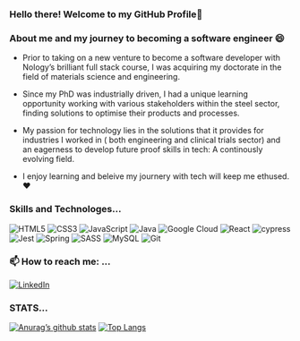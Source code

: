 ### Hello there! Welcome to my GitHub Profile👋

### About me and my journey to becoming a software engineer :smile:

- Prior to taking on a new venture to become a software developer with Nology’s brilliant full stack course, I  was  acquiring my doctorate in the field of materials science and engineering.   

- Since my PhD was industrially driven, I had a unique learning opportunity  working  with various stakeholders within the steel sector, finding solutions to optimise their products and processes.  

- My passion for technology lies in the solutions that it provides for industries I worked in ( both engineering and clinical trials sector) and an eagerness to develop future proof skills in tech: A continously evolving field.  

- I enjoy learning and beleive my journery with tech will keep me ethused. :heart:  


### Skills and Technologes... 

![HTML5](https://img.shields.io/badge/html5-%23E34F26.svg?style=for-the-badge&logo=html5&logoColor=white) ![CSS3](https://img.shields.io/badge/css3-%231572B6.svg?style=for-the-badge&logo=css3&logoColor=white) ![JavaScript](https://img.shields.io/badge/javascript-%23323330.svg?style=for-the-badge&logo=javascript&logoColor=%23F7DF1E) ![Java](https://img.shields.io/badge/java-%23ED8B00.svg?style=for-the-badge&logo=java&logoColor=white) ![Google Cloud](https://img.shields.io/badge/GoogleCloud-%234285F4.svg?style=for-the-badge&logo=google-cloud&logoColor=white) ![React](https://img.shields.io/badge/react-%2320232a.svg?style=for-the-badge&logo=react&logoColor=%2361DAFB) ![cypress](https://img.shields.io/badge/-cypress-%23E5E5E5?style=for-the-badge&logo=cypress&logoColor=058a5e)
	![Jest](https://img.shields.io/badge/-jest-%23C21325?style=for-the-badge&logo=jest&logoColor=white) ![Spring](https://img.shields.io/badge/spring-%236DB33F.svg?style=for-the-badge&logo=spring&logoColor=white) ![SASS](https://img.shields.io/badge/SASS-hotpink.svg?style=for-the-badge&logo=SASS&logoColor=white) ![MySQL](https://img.shields.io/badge/mysql-%2300f.svg?style=for-the-badge&logo=mysql&logoColor=white) ![Git](https://img.shields.io/badge/git-%23F05033.svg?style=for-the-badge&logo=git&logoColor=white)


### 📫 How to reach me: ...

 [![LinkedIn](https://img.shields.io/badge/linkedin-%230077B5.svg?style=for-the-badge&logo=linkedin&logoColor=white)](https://www.linkedin.com/in/ebrima-sallah-0125a6147/")
 
 ### STATS...
 
 [![Anurag’s github stats](https://github-readme-stats.vercel.app/api?username=sallaheb)](https://github.com/sallaheb)
 [![Top Langs](https://github-readme-stats.vercel.app/api/top-langs/?username=sallaheb&layout=compact)](https://github.com/sallaheb)
